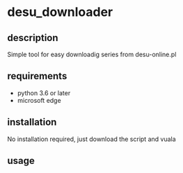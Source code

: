 # desu_downloader

## description
Simple tool for easy downloadig series from desu-online.pl

## requirements

- python 3.6 or later
- microsoft edge


## installation
No installation required, just download the script and vuala

## usage
